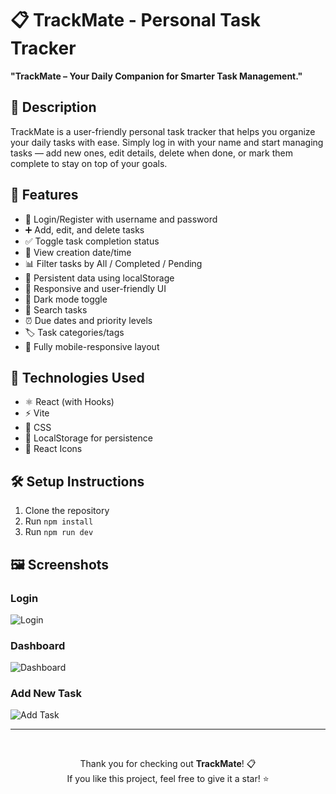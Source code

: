 # 📋 TrackMate - Personal Task Tracker

**"TrackMate – Your Daily Companion for Smarter Task Management."**


## 🧾 Description

TrackMate is a user-friendly personal task tracker that helps you organize your daily tasks with ease. Simply log in with your name and start managing tasks — add new ones, edit details, delete when done, or mark them complete to stay on top of your goals.



## 🚀 Features

- 🔐 Login/Register with username and password
- ➕ Add, edit, and delete tasks
- ✅ Toggle task completion status
- 📄 View creation date/time
- 📊 Filter tasks by All / Completed / Pending
- 💾 Persistent data using localStorage
- 🎨 Responsive and user-friendly UI
- 🌙 Dark mode toggle
- 🔎 Search tasks
- ⏰ Due dates and priority levels
- 🏷️ Task categories/tags
- 📱 Fully mobile-responsive layout



## 🧰 Technologies Used

- ⚛️ React (with Hooks)
- ⚡ Vite
- 🧩 CSS
- 🔐 LocalStorage for persistence
- 🎨 React Icons



## 🛠️ Setup Instructions

1. Clone the repository
2. Run `npm install`
3. Run `npm run dev`


<!--

## 🔗 Live Demo

-->


## 🖼️ Screenshots

### Login
![Login](https://github.com/user-attachments/assets/ad93e4db-8671-4f35-89a5-bfbcc50ec7f6)

### Dashboard
![Dashboard](https://github.com/user-attachments/assets/64d3c0d2-317f-4190-ba21-d0ab97c282eb)

### Add New Task
![Add Task](https://github.com/user-attachments/assets/abed3434-df45-424b-b4c2-33dcd9fed661)



---

<br>

<div align="center">

Thank you for checking out <strong>TrackMate</strong>! 📋 <br>
If you like this project, feel free to give it a star! ⭐ <br>

</div>
